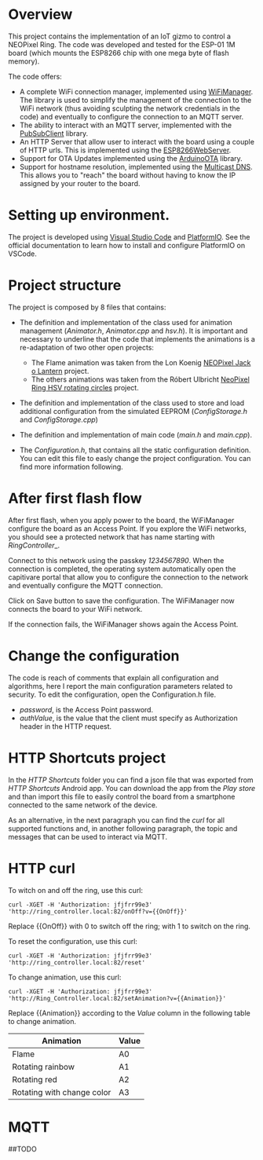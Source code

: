 # Overview

This project contains the implementation of an IoT gizmo to control a NEOPixel Ring. The code was developed and tested for the ESP-01 1M board (which mounts the ESP8266 chip with one mega byte of flash memory).

The code offers:
- A complete WiFi connection manager, implemented using [WiFiManager](https://tzapu.com/esp8266-wifi-connection-manager-library-arduino-ide/). The library is used to simplify the management of the connection to the WiFi network (thus avoiding sculpting the network credentials in the code) and eventually to configure  the connection to an MQTT server.
- The ability to interact with an MQTT server, implemented with the [PubSubClient](https://www.arduino.cc/reference/en/libraries/pubsubclient/) library.
- An HTTP Server that allow user to interact with the board using a couple of HTTP urls. This is implemented using the [ESP8266WebServer](https://github.com/esp8266/Arduino/tree/master/libraries/ESP8266WebServer).
- Support for OTA Updates implemented using the [ArduinoOTA](https://github.com/JAndrassy/ArduinoOTA) library.
- Support for hostname resolution, implemented using the [Multicast DNS](https://github.com/arduino/esp8266/tree/master/libraries/ESP8266mDNS). This allows you to "reach" the board without having to know the IP assigned by your router to the board.

# Setting up environment.

The project is developed using [Visual Studio Code](https://code.visualstudio.com/) and [PlatformIO](https://platformio.org/). See the official documentation to learn how to install and configure PlatformIO on VSCode.

# Project structure

The project is composed by 8 files that contains:
- The definition and implementation of the class used for animation management (_Animator.h_, _Animator.cpp_ and _hsv.h_). It is important and necessary to underline that the code that implements the animations is a re-adaptation of two other open projects:
  - The Flame animation was taken from the Lon Koenig [NEOPixel Jack o Lantern](https://learn.adafruit.com/neopixel-jack-o-lantern) project.
  - The others animations was taken from the Róbert Ulbricht [NeoPixel Ring HSV rotating circles](https://www.arduinoslovakia.eu/blog/2018/4/neopixel-ring-hsv-rotujuce-kruhy?lang=en) project.

- The definition and implementation of the class used to store and load additional configuration from the simulated EEPROM (_ConfigStorage.h_ and _ConfigStorage.cpp_)

- The definition and implementation of main code (_main.h_ and _main.cpp_).

- The _Configuration.h_, that contains all the static configuration definition. You can edit this file to easly change the project configuration. You can find more information following.

# After first flash flow

After first flash, when you apply power to the board, the WiFiManager configure the board as an Access Point. If you explore the WiFi networks, you should see a protected network that has name starting with _RingController__.

Connect to this network using the passkey _1234567890_. When the connection is completed, the operating system automatically open the capitivare portal that allow you to configure the connection to the network and eventually configure the MQTT connection.

Click on Save button to save the configuration. The WiFiManager now connects the board to your WiFi network.

If the connection fails, the WiFiManager shows again the Access Point.

# Change the configuration

The code is reach of comments that explain all configuration and algorithms, here I report the main configuration parameters related to security. To edit the configuration, open the Configuration.h file.

- _password_, is the Access Point password.
- _authValue_, is the value that the client must specify as Authorization header in the HTTP request.

# HTTP Shortcuts project

In the _HTTP Shortcuts_ folder you can find a json file that was exported from _HTTP Shortcuts_ Android app. You can download the app from the _Play store_ and than import this file to easily control the board from a smartphone connected to the same network of the device.

As an alternative, in the next paragraph you can find the _curl_ for all supported functions and, in another following paragraph, the topic and messages that can be used to interact via MQTT.

# HTTP curl

To witch on and off the ring, use this curl:

```console
curl -XGET -H 'Authorization: jfjfrr99e3' 'http://ring_controller.local:82/onOff?v={{OnOff}}'
```

Replace {{OnOff}} with 0 to switch off the ring; with 1 to switch on the ring.

To reset the configuration, use this curl:

```console
curl -XGET -H 'Authorization: jfjfrr99e3' 'http://ring_controller.local:82/reset'
```

To change animation, use this curl:

```console
curl -XGET -H 'Authorization: jfjfrr99e3' 'http://Ring_Controller.local:82/setAnimation?v={{Animation}}'
```

Replace {{Animation}} according to the _Value_ column in the following table to change animation.

| Animation                  | Value |
|----------------------------|-------|
| Flame                      | A0    |
| Rotating rainbow           | A1    |
| Rotating red               | A2    |
| Rotating with change color | A3    |


# MQTT

##TODO